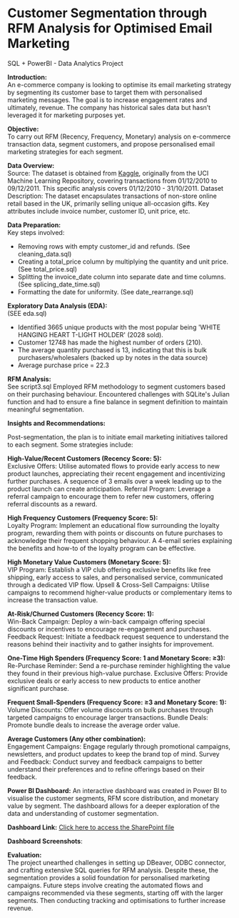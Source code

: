 # Customer Segmentation through RFM Analysis for Optimised Email Marketing
SQL + PowerBI - Data Analytics Project

**Introduction:**  
An e-commerce company is looking to optimise its email marketing strategy by segmenting its customer base to target them with personalised marketing messages. The goal is to increase engagement rates and ultimately, revenue. The company has historical sales data but hasn’t leveraged it for marketing purposes yet.  

**Objective:**   
To carry out RFM (Recency, Frequency, Monetary) analysis on e-commerce transaction data, segment customers, and propose personalised email marketing strategies for each segment.  

**Data Overview:**  
Source: The dataset is obtained from [Kaggle](https://www.kaggle.com/datasets/carrie1/ecommerce-data), originally from the UCI Machine Learning Repository, covering transactions from 01/12/2010 to 09/12/2011. This specific analysis covers 01/12/2010 - 31/10/2011.
Dataset Description: The dataset encapsulates transactions of non-store online retail based in the UK, primarily selling unique all-occasion gifts. Key attributes include invoice number, customer ID, unit price, etc.    

**Data Preparation:**  
Key steps involved:
* Removing rows with empty customer_id and refunds.  (See cleaning_data.sql)
* Creating a total_price column by multiplying the quantity and unit price.  (See total_price.sql)
* Splitting the invoice_date column into separate date and time columns.  (See splicing_date_time.sql)
* Formatting the date for uniformity.  (See date_rearrange.sql)

**Exploratory Data Analysis (EDA):**  
(SEE eda.sql)
* Identified 3665 unique products with the most popular being 'WHITE HANGING HEART T-LIGHT HOLDER' (2028 sold).
* Customer 12748 has made the highest number of orders (210).
* The average quantity purchased is 13, indicating that this is bulk purchasers/wholesalers (backed up by notes in the data source)
* Average purchase price = 22.3

**RFM Analysis:**  
See script3.sql
Employed RFM methodology to segment customers based on their purchasing behaviour. Encountered challenges with SQLite's Julian function and had to ensure a fine balance in segment definition to maintain meaningful segmentation.

**Insights and Recommendations:**  

Post-segmentation, the plan is to initiate email marketing initiatives tailored to each segment. Some strategies include:  

**High-Value/Recent Customers (Recency Score: 5):**  
Exclusive Offers: Utilise automated flows to provide early access to new product launches, appreciating their recent engagement and incentivizing further purchases. A sequence of 3 emails over a week leading up to the product launch can create anticipation.
Referral Program: Leverage a referral campaign to encourage them to refer new customers, offering referral discounts as a reward.  

**High Frequency Customers (Frequency Score: 5):**  
Loyalty Program: Implement an educational flow surrounding the loyalty program, rewarding them with points or discounts on future purchases to acknowledge their frequent shopping behaviour. A 4-email series explaining the benefits and how-to of the loyalty program can be effective.  

**High Monetary Value Customers (Monetary Score: 5):**  
VIP Program: Establish a VIP club offering exclusive benefits like free shipping, early access to sales, and personalised service, communicated through a dedicated VIP flow.
Upsell & Cross-Sell Campaigns: Utilise campaigns to recommend higher-value products or complementary items to increase the transaction value.  

**At-Risk/Churned Customers (Recency Score: 1):**  
Win-Back Campaign: Deploy a win-back campaign offering special discounts or incentives to encourage re-engagement and purchases.
Feedback Request: Initiate a feedback request sequence to understand the reasons behind their inactivity and to gather insights for improvement.   

**One-Time High Spenders (Frequency Score: 1 and Monetary Score: ≥3):**  
Re-Purchase Reminder: Send a re-purchase reminder highlighting the value they found in their previous high-value purchase.
Exclusive Offers: Provide exclusive deals or early access to new products to entice another significant purchase.  

**Frequent Small-Spenders (Frequency Score: ≥3 and Monetary Score: 1):**  
Volume Discounts: Offer volume discounts on bulk purchases through targeted campaigns to encourage larger transactions.
Bundle Deals: Promote bundle deals to increase the average order value.  

**Average Customers (Any other combination):**  
Engagement Campaigns: Engage regularly through promotional campaigns, newsletters, and product updates to keep the brand top of mind.
Survey and Feedback: Conduct survey and feedback campaigns to better understand their preferences and to refine offerings based on their feedback.  

**Power BI Dashboard:**
An interactive dashboard was created in Power BI to visualise the customer segments, RFM score distribution, and monetary value by segment. The dashboard allows for a deeper exploration of the data and understanding of customer segmentation.  

**Dashboard Link:**
[Click here to access the SharePoint file](https://livemanchesterac-my.sharepoint.com/:u:/g/personal/doualeh_dahir_student_manchester_ac_uk/ES2plXPcm6BMnrfxR-MJg7EBDtehp-b9DR36RS8e_9l7Pw?e=2c5j6s)  

**Dashboard Screenshots**:

**Evaluation:**  
The project unearthed challenges in setting up DBeaver, ODBC connector, and crafting extensive SQL queries for RFM analysis. Despite these, the segmentation provides a solid foundation for personalised marketing campaigns. Future steps involve creating the automated flows and campaigns recommended via these segments, starting off with the larger segments. Then conducting tracking and optimisations to further increase revenue. 




